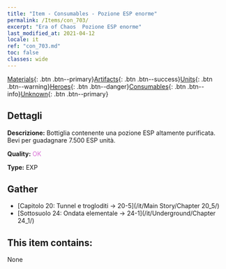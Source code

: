 ```yaml
---
title: "Item - Consumables - Pozione ESP enorme"
permalink: /Items/con_703/
excerpt: "Era of Chaos  Pozione ESP enorme"
last_modified_at: 2021-04-12
locale: it
ref: "con_703.md"
toc: false
classes: wide
---
```

 [Materials](/it/Items/){: .btn .btn--primary}[Artifacts](/it/Items/Artifacts/){: .btn .btn--success}[Units](/it/Items/Units/){: .btn .btn--warning}[Heroes](/it/Items/Heroes/){: .btn .btn--danger}[Consumables](/it/Items/Consumables/){: .btn .btn--info}[Unknown](/it/Items/Unknown/){: .btn .btn--primary}

## Dettagli
 **Descrizione:** Bottiglia contenente una pozione ESP altamente purificata. Bevi per guadagnare 7.500 ESP unità.

 **Quality:** <span style="color: #DA70D6">OK</span>

 **Type:** EXP

## Gather

*    [Capitolo 20: Tunnel e trogloditi -> 20-5](/it/Main Story/Chapter 20_5/) 
*    [Sottosuolo 24: Ondata elementale -> 24-1](/it/Underground/Chapter 24_1/) 

## This item contains:

  None

